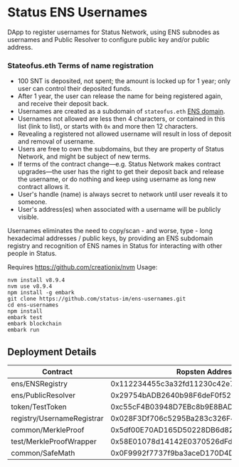 # Status ENS Usernames

DApp to register usernames for Status Network, using ENS subnodes as usernames and Public Resolver to configure public key and/or public address.


### Stateofus.eth Terms of name registration
- 100 SNT is deposited, not spent; the amount is locked up for 1 year; only user can control their deposited funds.
- After 1 year, the user can release the name for being registered again, and receive their deposit back.
- Usernames are created as a subdomain of `stateofus.eth` [ENS domain](https://ens.domains/).
- Usernames not allowed are less then 4 characters, or contained in this list (link to list), or starts with `0x` and more then 12 characters. 
- Revealing a registered not allowed username will result in loss of deposit and removal of username.
- Users are free to own the subdomains, but they are property of Status Network, and might be subject of new terms. 
- If terms of the contract change—e.g. Status Network makes contract upgrades—the user has the right to get their deposit back and release the username, or do nothing and keep using username as long new contract allows it.
- User's handle (name) is always secret to network until user reveals it to someone.
- User's address(es) when associated with a username will be publicly visible.

Usernames eliminates the need to copy/scan - and worse, type - long hexadecimal addresses / public keys, by providing an ENS subdomain registry and recognition of ENS names in Status for interacting with other people in Status.

Requires https://github.com/creationix/nvm
Usage: 
 ```
 nvm install v8.9.4
 nvm use v8.9.4
 npm install -g embark
 git clone https://github.com/status-im/ens-usernames.git
 cd ens-usernames
 npm install
 embark test
 embark blockchain
 embark run
 ```


## Deployment Details
| Contract                   | Ropsten Address                            | Mainnet Address                            |
| ---------------------------|------------------------------------------- | ------------------------------------------ |
| ens/ENSRegistry            | 0x112234455c3a32fd11230c42e7bccd4a84e02010 | 0x314159265dd8dbb310642f98f50c066173c1259b |
| ens/PublicResolver         | 0x29754bADB2640b98F6deF0f52D41418b0d2e0C51 | 0x5FfC014343cd971B7eb70732021E26C35B744cc4 |
| token/TestToken            | 0xc55cF4B03948D7EBc8b9E8BAD92643703811d162 | 0x744d70fdbe2ba4cf95131626614a1763df805b9e |
| registry/UsernameRegistrar | 0x028F3Df706c5295Ba283c326F4692c375D14cb68 | 0xDBf9038cf5Aaa030890790dB87E746E00Fc352b3 |
| common/MerkleProof         | 0x5df00E70AD165D50228DB6d8285fB6EAAc630FD7 | 0x713ED9846463235df08D92B886938651105D3940 |
| test/MerkleProofWrapper    | 0x58E01078d14142E0370526dFdAE44E4f508c844B | 0x76E55E13C5891a90f7fCA2e1238a6B3463F564e2 |
| common/SafeMath            | 0x0F9992f7737f9ba3aceD170D4D1259cb2CEcc050 | 0xA115a57952D3337e2a1aB3Cb82bA376EEcDDc469 |

